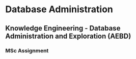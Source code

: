 # Database Administration

## Knowledge Engineering - Database Administration and Exploration (AEBD)

### MSc Assignment 
